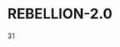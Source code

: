 # REBELLION-2.0                                                                                                          

31
